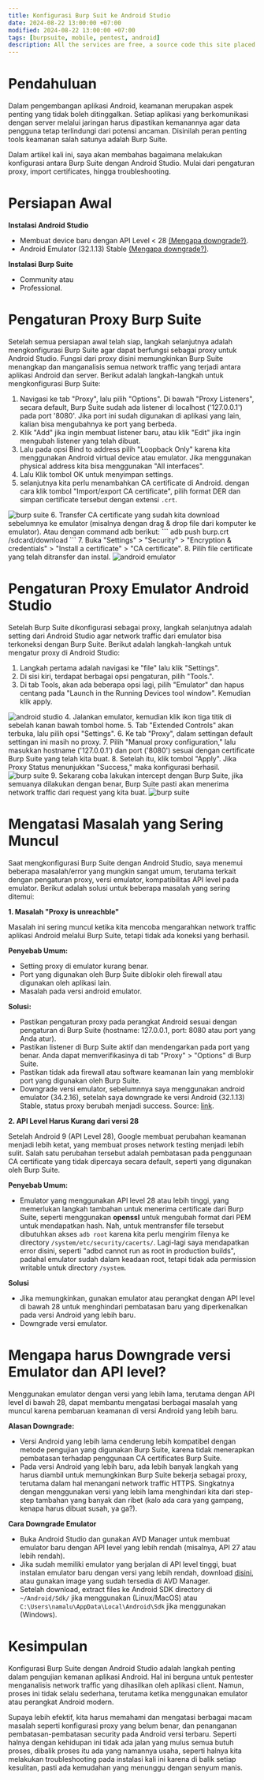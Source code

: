 ```yaml
---
title: Konfigurasi Burp Suit ke Android Studio
date: 2024-08-22 13:00:00 +07:00
modified: 2024-08-22 13:00:00 +07:00
tags: [burpsuite, mobile, pentest, android]
description: All the services are free, a source code this site placed on github repository and intergration with netlify service, another service that you can use is github page for hosting your own static site.
---
```


# Pendahuluan

Dalam pengembangan aplikasi Android, keamanan merupakan aspek penting yang tidak boleh ditinggalkan. Setiap aplikasi yang berkomunikasi dengan server melalui jaringan harus dipastikan kemanannya agar data pengguna tetap terlindungi dari potensi ancaman. Disinilah peran penting tools keamanan salah satunya adalah Burp Suite.

Dalam artikel kali ini, saya akan membahas bagaimana melakukan konfigurasi antara Burp Suite dengan Android Studio. Mulai dari pengaturan proxy, import certificates, hingga troubleshooting.

# Persiapan Awal

**Instalasi Android Studio**
- Membuat device baru dengan API Level < 28 [(Mengapa downgrade?)](#mengapa-harus-downgrade-emulator).
- Android Emulator (32.1.13) Stable [(Mengapa downgrade?)](#mengapa-harus-downgrade-emulator).

**Instalasi Burp Suite**
- Community atau
- Professional.

# Pengaturan Proxy Burp Suite

Setelah semua persiapan awal telah siap, langkah selanjutnya adalah mengkonfigurasi Burp Suite agar dapat berfungsi sebagai proxy untuk Android Studio. Fungsi dari proxy disini memungkinkan Burp Suite menangkap dan manganalisis semua network traffic yang terjadi antara aplikasi Android dan server. Berikut adalah langkah-langkah untuk mengkonfigurasi Burp Suite:
1. Navigasi ke tab "Proxy", lalu pilih "Options". Di bawah "Proxy Listeners", secara default, Burp Suite sudah ada listener di localhost ('127.0.0.1') pada port '8080'. Jika port ini sudah digunakan di aplikasi yang lain, kalian bisa mengubahnya ke port yang berbeda.
2. Klik "Add" jika ingin membuat listener baru, atau klik "Edit" jika ingin mengubah listener yang telah dibuat.
3. Lalu pada opsi Bind to address pilih "Loopback Only" karena kita menggunakan Android virtual device atau emulator. Jika menggunakan physical address kita bisa menggunakan "All interfaces". 
4. Lalu Klik tombol OK untuk menyimpan settings.
5. selanjutnya kita perlu menambahkan CA certificate di Android. dengan cara klik tombol "Import/export CA certificate", pilih format DER dan simpan certificate tersebut dengan extensi `.crt`.
<img src="/assets/blog-images/konfigurasi-burpsuite-ke-android-studio/img1.png" alt="burp suite">
6. Transfer CA certificate yang sudah kita download sebelumnya ke emulator (misalnya dengan drag & drop file dari komputer ke emulator). Atau dengan command adb berikut:
```
adb push burp.crt /sdcard/download
```
7. Buka "Settings" > "Security" > "Encryption & credentials" > "Install a certificate" > "CA certificate". 
8. Pilih file certificate yang telah ditransfer dan instal.
<img src="/assets/blog-images/konfigurasi-burpsuite-ke-android-studio/gif4.gif" alt="android emulator">

# Pengaturan Proxy Emulator Android Studio

Setelah Burp Suite dikonfigurasi sebagai proxy, langkah selanjutnya adalah setting dari Android Studio agar network traffic dari emulator bisa terkoneksi dengan Burp Suite. Berikut adalah langkah-langkah untuk mengatur proxy di Android Studio:
1. Langkah pertama adalah navigasi ke "file" lalu klik "Settings".
2. Di sisi kiri, terdapat berbagai opsi pengaturan, pilih "Tools.".
3. Di tab Tools, akan ada beberapa opsi lagi, pilih "Emulator" dan hapus centang pada "Launch in the Running Devices tool window". Kemudian klik apply.
<img src="/assets/blog-images/konfigurasi-burpsuite-ke-android-studio/img2.png" alt="android studio">
4. Jalankan emulator, kemudian klik ikon tiga titik di sebelah kanan bawah tombol home. 
5. Tab "Extended Controls" akan terbuka, lalu pilih opsi "Settings".
6. Ke tab "Proxy", dalam settingan default settingan ini masih no proxy.
7. Pilih "Manual proxy configuration," lalu masukkan hostname ('127.0.0.1') dan port ('8080') sesuai dengan certificate Burp Suite yang telah kita buat.
8. Setelah itu, klik tombol "Apply". Jika Proxy Status menunjukkan "Success," maka konfigurasi berhasil. 
<img src="/assets/blog-images/konfigurasi-burpsuite-ke-android-studio/img3.png" alt="burp suite">
9. Sekarang coba lakukan intercept dengan Burp Suite, jika semuanya dilakukan dengan benar, Burp Suite pasti akan menerima network traffic dari request yang kita buat.
<img src="/assets/blog-images/konfigurasi-burpsuite-ke-android-studio/img5.png" alt="burp suite">

# Mengatasi Masalah yang Sering Muncul

Saat mengkonfigurasi Burp Suite dengan Android Studio, saya menemui beberapa masalah/error yang mungkin sangat umum, terutama terkait dengan pengaturan proxy, versi emulator, kompatibilitas API level pada emulator. Berikut adalah solusi untuk beberapa masalah yang sering ditemui:

**1. Masalah "Proxy is unreachble"**

Masalah ini sering muncul ketika kita mencoba mengarahkan network traffic aplikasi Android melalui Burp Suite, tetapi tidak ada koneksi yang berhasil.

**Penyebab Umum:**
- Setting proxy di emulator kurang benar.
- Port yang digunakan oleh Burp Suite diblokir oleh firewall atau digunakan oleh aplikasi lain.
- Masalah pada versi android emulator.

**Solusi:**
- Pastikan pengaturan proxy pada perangkat Android sesuai dengan pengaturan di Burp Suite (hostname: 127.0.0.1, port: 8080 atau port yang Anda atur).
- Pastikan listener di Burp Suite aktif dan mendengarkan pada port yang benar. Anda dapat memverifikasinya di tab "Proxy" > "Options" di Burp Suite.
- Pastikan tidak ada firewall atau software keamanan lain yang memblokir port yang digunakan oleh Burp Suite.
- Downgrade versi emulator, sebelumnnya saya menggunakan android emulator (34.2.16), setelah saya downgrade ke versi Android (32.1.13) Stable, status proxy berubah menjadi success. Source: [link](https://stackoverflow.com/questions/77878300/android-emulator-proxy-is-unreachable).


**2. API Level Harus Kurang dari versi 28**

Setelah Android 9 (API Level 28), Google membuat perubahan keamanan menjadi lebih ketat, yang membuat proses network testing menjadi lebih sulit. Salah satu perubahan tersebut adalah pembatasan pada penggunaan CA certificate yang tidak dipercaya secara default, seperti yang digunakan oleh Burp Suite.

**Penyebab Umum:**
- Emulator yang menggunakan API level 28 atau lebih tinggi, yang memerlukan langkah tambahan untuk menerima certificate dari Burp Suite, seperti menggunakan **openssl** untuk mengubah format dari PEM untuk mendapatkan hash. Nah, untuk mentransfer file tersebut dibutuhkan akses `adb root` karena kita perlu mengirim filenya ke directory `/system/etc/security/cacerts/`. Lagi-lagi saya mendapatkan error disini, seperti "adbd cannot run as root in production builds", padahal emulator sudah dalam keadaan root, tetapi tidak ada permission writable untuk directory `/system`.

**Solusi**
- Jika memungkinkan, gunakan emulator atau perangkat dengan API level di bawah 28 untuk menghindari pembatasan baru yang diperkenalkan pada versi Android yang lebih baru.
- Downgrade versi emulator.

# Mengapa harus Downgrade versi Emulator dan API level?
Menggunakan emulator dengan versi yang lebih lama, terutama dengan API level di bawah 28, dapat membantu mengatasi berbagai masalah yang muncul karena pembaruan keamanan di versi Android yang lebih baru.

**Alasan Downgrade:**
- Versi Android yang lebih lama cenderung lebih kompatibel dengan metode pengujian yang digunakan Burp Suite, karena tidak menerapkan pembatasan terhadap penggunaan CA certificates Burp Suite.
- Pada versi Android yang lebih baru, ada lebih banyak langkah yang harus diambil untuk memungkinkan Burp Suite bekerja sebagai proxy, terutama dalam hal menangani network traffic HTTPS. Singkatnya dengan menggunakan versi yang lebih lama menghindari kita dari step-step tambahan yang banyak dan ribet (kalo ada cara yang gampang, kenapa harus dibuat susah, ya ga?).

**Cara Downgrade Emulator**
- Buka Android Studio dan gunakan AVD Manager untuk membuat emulator baru dengan API level yang lebih rendah (misalnya, API 27 atau lebih rendah).
- Jika sudah memiliki emulator yang berjalan di API level tinggi, buat instalan emulator baru dengan versi yang lebih rendah, download [disini](https://developer.android.com/studio/emulator_archive), atau gunakan image yang sudah tersedia di AVD Manager. 
- Setelah download, extract files ke Android SDK directory di `~/Android/Sdk/` jika menggunakan (Linux/MacOS) atau `C:\Users\namalu\AppData\Local\Android\Sdk` jika menggunakan (Windows).

# Kesimpulan

Konfigurasi Burp Suite dengan Android Studio adalah langkah penting dalam pengujian kemanan aplikasi Android. Hal ini berguna untuk pentester menganalisis network traffic yang dihasilkan oleh aplikasi client. Namun, proses ini tidak selalu sederhana, terutama ketika menggunakan emulator atau perangkat Android modern.

Supaya lebih efektif, kita harus memahami dan mengatasi berbagai macam masalah seperti konfigurasi proxy yang belum benar, dan penanganan pembatasan-pembatasan security pada Android versi terbaru. Seperti halnya dengan kehidupan ini tidak ada jalan yang mulus semua butuh proses, dibalik proses itu ada yang namannya usaha, seperti halnya kita melakukan troubleshooting pada instalasi kali ini karena di balik setiap kesulitan, pasti ada kemudahan yang menunggu dengan senyum manis. 



